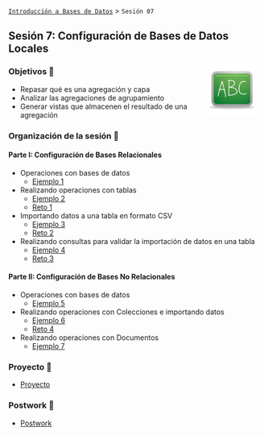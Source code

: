 [`Introducción a Bases de Datos`](../Readme.md) > `Sesión 07`

## Sesión 7: Configuración de Bases de Datos Locales

<img src="../imagenes/pizarron.png" align="right" height="100" width="100" hspace="10">

### Objetivos :dart:

- Repasar qué es una agregación y capa
- Analizar las agregaciones de agrupamiento
- Generar vistas que almacenen el resultado de una agregación

### Organización de la sesión :blue_book:

#### Parte I: Configuración de Bases Relacionales

- Operaciones con bases de datos
   - [Ejemplo 1](Ejemplo-01/Readme.md)
- Realizando operaciones con tablas
   - [Ejemplo 2](Ejemplo-02/Readme.md)
   - [Reto 1](Reto-01/Readme.md)
- Importando datos a una tabla en formato CSV
   - [Ejemplo 3](Ejemplo-03/Readme.md)
   - [Reto 2](Reto-02/Readme.md)
- Realizando consultas para validar la importación de datos en una tabla
   - [Ejemplo 4](Ejemplo-03/Readme.md)
   - [Reto 3](Reto-03/Readme.md)

#### Parte II: Configuración de Bases No Relacionales

- Operaciones con bases de datos
   - [Ejemplo 5](Ejemplo-01/Readme.md)
- Realizando operaciones con Colecciones e importando datos
   - [Ejemplo 6](Ejemplo-02/Readme.md)
   - [Reto 4](Reto-01/Readme.md)
- Realizando operaciones con Documentos
   - [Ejemplo 7](Ejemplo-03/Readme.md) 

### Proyecto :hammer:  
- [Proyecto](Proyecto/Readme.md)

### Postwork :memo:
- [Postwork](Postwork/Readme.md)
